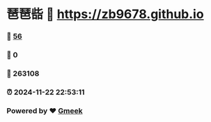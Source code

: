 # 琶琶啙 :link: https://zb9678.github.io 
### :page_facing_up: [56](https://zb9678.github.io/tag.html) 
### :speech_balloon: 0 
### :hibiscus: 263108 
### :alarm_clock: 2024-11-22 22:53:11 
### Powered by :heart: [Gmeek](https://github.com/Meekdai/Gmeek)
